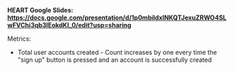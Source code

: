 **HEART Google Slides: https://docs.google.com/presentation/d/1p0mbildxINKQTJexuZRWO4SLwFVChi3qb3lEokdKI_0/edit?usp=sharing**

Metrics:
* Total user accounts created - Count increases by one every time the "sign up" button is pressed and an account is successfully created
